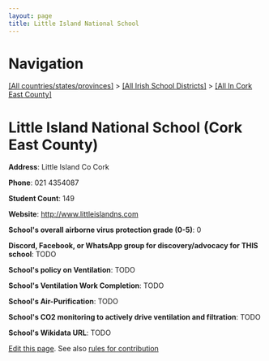 ```yaml
---
layout: page
title: Little Island National School
---
```

# Navigation

[[All countries/states/provinces]](../../..) > [[All Irish School Districts]](../..) > [[All In Cork East County]](..)

# Little Island National School (Cork East County)

**Address**: Little Island Co Cork

**Phone**: 021 4354087

**Student Count**: 149

**Website**: <http://www.littleislandns.com>

**School's overall airborne virus protection grade (0-5)**: 0

**Discord, Facebook, or WhatsApp group for discovery/advocacy for THIS school**: TODO

**School's policy on Ventilation**: TODO

**School's Ventilation Work Completion**: TODO

**School's Air-Purification**: TODO

**School's CO2 monitoring to actively drive ventilation and filtration**: TODO

**School's Wikidata URL**: TODO


[Edit this page](https://github.com/ventilate-schools/Ireland/edit/main/./Cork_East_County/Little_Island_National_School.md). See also [rules for contribution](../../../contribution-rules/)